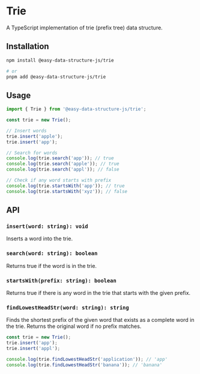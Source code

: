 # Trie

A TypeScript implementation of trie (prefix tree) data structure.

## Installation

```bash
npm install @easy-data-structure-js/trie

# or
pnpm add @easy-data-structure-js/trie
```

## Usage

```typescript
import { Trie } from '@easy-data-structure-js/trie';

const trie = new Trie();

// Insert words
trie.insert('apple');
trie.insert('app');

// Search for words
console.log(trie.search('app')); // true
console.log(trie.search('apple')); // true
console.log(trie.search('appl')); // false

// Check if any word starts with prefix
console.log(trie.startsWith('app')); // true
console.log(trie.startsWith('xyz')); // false
```

## API

### `insert(word: string): void`

Inserts a word into the trie.

### `search(word: string): boolean`

Returns true if the word is in the trie.

### `startsWith(prefix: string): boolean`

Returns true if there is any word in the trie that starts with the given prefix.

### `findLowestHeadStr(word: string): string`

Finds the shortest prefix of the given word that exists as a complete word in the trie. Returns the original word if no prefix matches.

```typescript
const trie = new Trie();
trie.insert('app');
trie.insert('appl');

console.log(trie.findLowestHeadStr('application')); // 'app'
console.log(trie.findLowestHeadStr('banana')); // 'banana'
```
